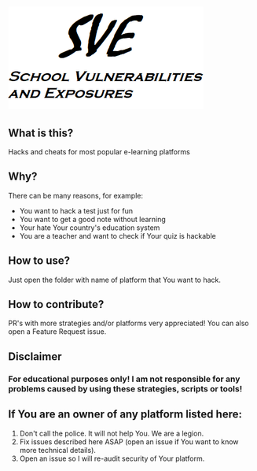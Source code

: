 # ![SVE](SVE.png)
## What is this?
Hacks and cheats for most popular e-learning platforms
## Why?
There can be many reasons, for example:
- You want to hack a test just for fun
- You want to get a good note without learning
- Your hate Your country's education system
- You are a teacher and want to check if Your quiz is hackable
## How to use?
Just open the folder with name of platform that You want to hack.
## How to contribute?
PR's with more strategies and/or platforms very appreciated!
You can also open a Feature Request issue.
## Disclaimer
### For educational purposes only! I am not responsible for any problems caused by using these strategies, scripts or tools! 
## If You are an owner of any platform listed here:
1. Don't call the police. It will not help You. We are a legion.
2. Fix issues described here ASAP (open an issue if You want to know more technical details).
3. Open an issue so I will re-audit security of Your platform.